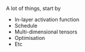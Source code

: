 A lot of things, start by
- In-layer activation function
- Schedule
- Multi-dimensional tensors
- Optimisation
- Etc